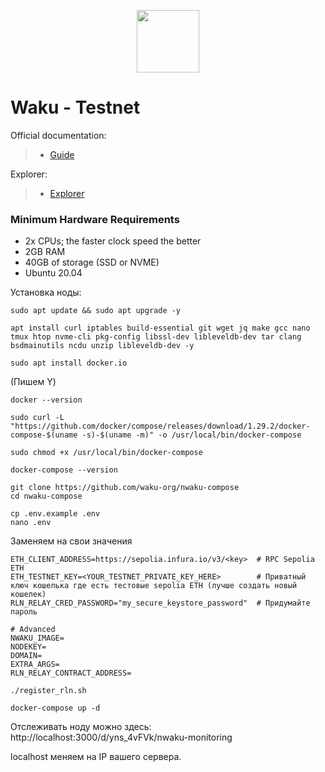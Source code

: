 <p align="center">
  <img height="100" height="auto" src="https://github.com/freshe4qa/waku/assets/85982863/581b9ed1-ac04-44b4-bfae-017073221624">
</p>

# Waku - Testnet

Official documentation:
>- [Guide](https://docs.waku.org/guides/nwaku/run-node/)

Explorer:
>- [Explorer](-)

### Minimum Hardware Requirements
 - 2x CPUs; the faster clock speed the better
 - 2GB RAM
 - 40GB of storage (SSD or NVME)
 - Ubuntu 20.04

Установка ноды:

```
sudo apt update && sudo apt upgrade -y
```

```
apt install curl iptables build-essential git wget jq make gcc nano tmux htop nvme-cli pkg-config libssl-dev libleveldb-dev tar clang bsdmainutils ncdu unzip libleveldb-dev -y
```
```
sudo apt install docker.io
```
(Пишем Y)
```
docker --version
```
```
sudo curl -L "https://github.com/docker/compose/releases/download/1.29.2/docker-compose-$(uname -s)-$(uname -m)" -o /usr/local/bin/docker-compose
```
```
sudo chmod +x /usr/local/bin/docker-compose
```
```
docker-compose --version
```
```
git clone https://github.com/waku-org/nwaku-compose
cd nwaku-compose
```
```
cp .env.example .env
nano .env
```
Заменяем на свои значения
```
ETH_CLIENT_ADDRESS=https://sepolia.infura.io/v3/<key>  # RPC Sepolia ETH
ETH_TESTNET_KEY=<YOUR_TESTNET_PRIVATE_KEY_HERE>        # Приватный ключ кошелька где есть тестовые sepolia ETH (лучше создать новый кошелек)
RLN_RELAY_CRED_PASSWORD="my_secure_keystore_password"  # Придумайте пароль

# Advanced
NWAKU_IMAGE=
NODEKEY=
DOMAIN=
EXTRA_ARGS=
RLN_RELAY_CONTRACT_ADDRESS=
```
```
./register_rln.sh
```
```
docker-compose up -d
```
Отслеживать ноду можно здесь: http://localhost:3000/d/yns_4vFVk/nwaku-monitoring

localhost меняем на IP вашего сервера.
